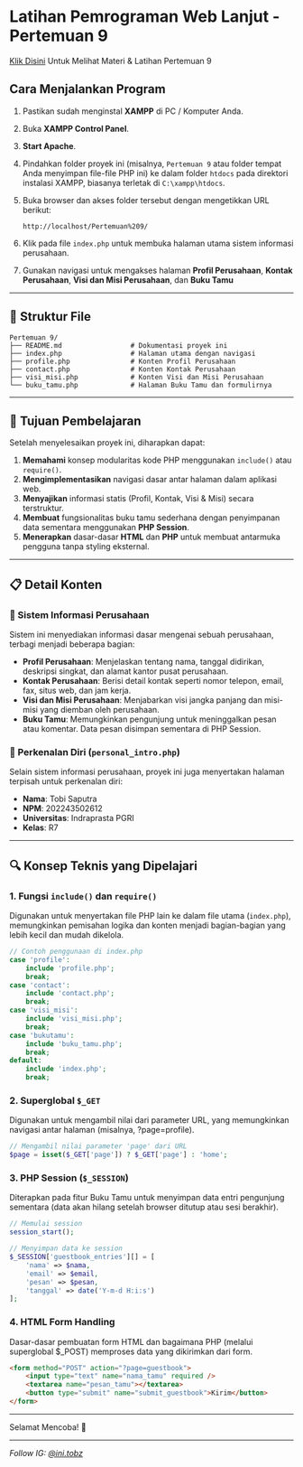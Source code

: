 # Latihan Pemrograman Web Lanjut - Pertemuan 9

[Klik Disini](https://docs.google.com/presentation/d/1NCwtu2IlDAHOdxA7_POupMaf46Orq3i5/edit?usp=drive_link&ouid=106423248853148034800&rtpof=true&sd=true) Untuk Melihat Materi & Latihan Pertemuan 9

## Cara Menjalankan Program

1.  Pastikan sudah menginstal **XAMPP** di PC / Komputer Anda.
2.  Buka **XAMPP Control Panel**.
3.  **Start Apache**.
4.  Pindahkan folder proyek ini (misalnya, `Pertemuan 9` atau folder tempat Anda menyimpan file-file PHP ini) ke dalam folder `htdocs` pada direktori instalasi XAMPP, biasanya terletak di `C:\xampp\htdocs`.
5.  Buka browser dan akses folder tersebut dengan mengetikkan URL berikut:

    ```
    http://localhost/Pertemuan%209/
    ```

6.  Klik pada file `index.php` untuk membuka halaman utama sistem informasi perusahaan.
7.  Gunakan navigasi untuk mengakses halaman **Profil Perusahaan**, **Kontak Perusahaan**, **Visi dan Misi Perusahaan**, dan **Buku Tamu**

---

## 📁 Struktur File

```
Pertemuan 9/
├── README.md                 # Dokumentasi proyek ini
├── index.php                 # Halaman utama dengan navigasi
├── profile.php               # Konten Profil Perusahaan
├── contact.php               # Konten Kontak Perusahaan
├── visi_misi.php             # Konten Visi dan Misi Perusahaan
└── buku_tamu.php             # Halaman Buku Tamu dan formulirnya
```

---

## 🎯 Tujuan Pembelajaran

Setelah menyelesaikan proyek ini, diharapkan dapat:

1.  **Memahami** konsep modularitas kode PHP menggunakan `include()` atau `require()`.
2.  **Mengimplementasikan** navigasi dasar antar halaman dalam aplikasi web.
3.  **Menyajikan** informasi statis (Profil, Kontak, Visi & Misi) secara terstruktur.
4.  **Membuat** fungsionalitas buku tamu sederhana dengan penyimpanan data sementara menggunakan **PHP Session**.
5.  **Menerapkan** dasar-dasar **HTML** dan **PHP** untuk membuat antarmuka pengguna tanpa styling eksternal.

---

## 📋 Detail Konten

### 🏢 Sistem Informasi Perusahaan

Sistem ini menyediakan informasi dasar mengenai sebuah perusahaan, terbagi menjadi beberapa bagian:

-   **Profil Perusahaan**: Menjelaskan tentang nama, tanggal didirikan, deskripsi singkat, dan alamat kantor pusat perusahaan.
-   **Kontak Perusahaan**: Berisi detail kontak seperti nomor telepon, email, fax, situs web, dan jam kerja.
-   **Visi dan Misi Perusahaan**: Menjabarkan visi jangka panjang dan misi-misi yang diemban oleh perusahaan.
-   **Buku Tamu**: Memungkinkan pengunjung untuk meninggalkan pesan atau komentar. Data pesan disimpan sementara di PHP Session.

### 👋 Perkenalan Diri (`personal_intro.php`)

Selain sistem informasi perusahaan, proyek ini juga menyertakan halaman terpisah untuk perkenalan diri:

-   **Nama**: Tobi Saputra
-   **NPM**: 202243502612
-   **Universitas**: Indraprasta PGRI
-   **Kelas**: R7

---

## 🔍 Konsep Teknis yang Dipelajari

### 1. **Fungsi `include()` dan `require()`**

Digunakan untuk menyertakan file PHP lain ke dalam file utama (`index.php`), memungkinkan pemisahan logika dan konten menjadi bagian-bagian yang lebih kecil dan mudah dikelola.

```php
// Contoh penggunaan di index.php
case 'profile':
    include 'profile.php';
    break;
case 'contact':
    include 'contact.php';
    break;
case 'visi_misi':
    include 'visi_misi.php';
    break;
case 'bukutamu':
    include 'buku_tamu.php';
    break;
default:
    include 'index.php';
    break;
```

### 2. Superglobal `$_GET`

Digunakan untuk mengambil nilai dari parameter URL, yang memungkinkan navigasi antar halaman (misalnya, ?page=profile).

```php
// Mengambil nilai parameter 'page' dari URL
$page = isset($_GET['page']) ? $_GET['page'] : 'home';
```

### 3. **PHP Session** (`$_SESSION`)

Diterapkan pada fitur Buku Tamu untuk menyimpan data entri pengunjung sementara (data akan hilang setelah browser ditutup atau sesi berakhir).

```php
// Memulai session
session_start();

// Menyimpan data ke session
$_SESSION['guestbook_entries'][] = [
    'nama' => $nama,
    'email' => $email,
    'pesan' => $pesan,
    'tanggal' => date('Y-m-d H:i:s')
];
```

### 4. HTML Form Handling

Dasar-dasar pembuatan form HTML dan bagaimana PHP (melalui superglobal $\_POST) memproses data yang dikirimkan dari form.

```html
<form method="POST" action="?page=guestbook">
    <input type="text" name="nama_tamu" required />
    <textarea name="pesan_tamu"></textarea>
    <button type="submit" name="submit_guestbook">Kirim</button>
</form>
```

---

Selamat Mencoba! 🚀

---

_Follow IG: [@ini.tobz](https://www.instagram.com/@ini.tobz)_
